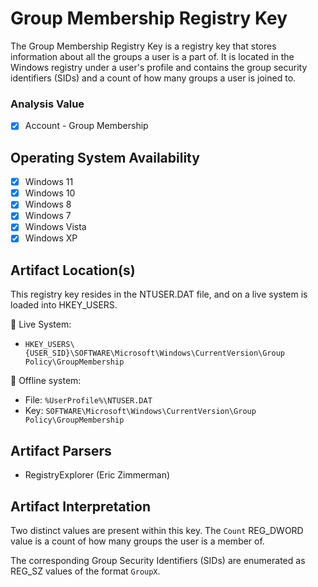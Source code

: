 # Group Membership Registry Key
The Group Membership Registry Key is a registry key that stores information about all the groups a user is a part of. It is located in the Windows registry under a user's profile and contains the group security identifiers (SIDs) and a count of how many groups a user is joined to.

### Analysis Value
 - [x] Account - Group Membership

## Operating System Availability
 - [x] Windows 11
 - [x] Windows 10
 - [x] Windows 8
 - [x] Windows 7
 - [x] Windows Vista
 - [x] Windows XP

## Artifact Location(s)
This registry key resides in the NTUSER.DAT file, and on a live system is loaded into HKEY_USERS.

🔋 Live System:
- `HKEY_USERS\{USER_SID}\SOFTWARE\Microsoft\Windows\CurrentVersion\Group Policy\GroupMembership`

🔌 Offline system:
- File: `%UserProfile%\NTUSER.DAT`
- Key: `SOFTWARE\Microsoft\Windows\CurrentVersion\Group Policy\GroupMembership`

## Artifact Parsers
 - RegistryExplorer (Eric Zimmerman)

## Artifact Interpretation
Two distinct values are present within this key. The `Count` REG_DWORD value is a count of how many groups the user is a member of. 

The corresponding Group Security Identifiers (SIDs) are enumerated as REG_SZ values of the format `GroupX`. 